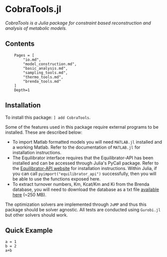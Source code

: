 # CobraTools.jl
*CobraTools is a Julia package for constraint based reconstruction and analysis of metabolic models.*

## Contents
```@contents
    Pages = [
        "io.md",
        "model_construction.md",
        "basic_analysis.md",
        "sampling_tools.md",
        "thermo_tools.md",
        "brenda_tools.md"
    ]
    Depth=1
```

## Installation

To install this package: `] add CobraTools`.

Some of the features used in this package require external programs to be installed. These are described below:

* To import Matlab formatted models you will need `MATLAB.jl` installed and a working Matlab. Refer to the documentation of `MATLAB.jl` for installation instructions.
* The Equilibrator interface requires that the Equilibrator-API has been installed and can be accessed through Julia's PyCall package. Refer to the [Equilibrator-API website](https://gitlab.com/equilibrator/equilibrator-api) for installation instructions. Within Julia, if you can call `pyimport("equilibrator_api")` successfully, then you will be able to use the functions exposed here.
* To extract turnover numbers, Km, Kcat/Km and Ki from the Brenda database, you will need to download the database as a txt file [available here](https://www.brenda-enzymes.org/download_brenda_without_registration.php) (~250 MB).

The optimization solvers are implemented through `JuMP` and thus this package should be solver agnostic. All tests are conducted using `Gurobi.jl` but other solvers should work. 

## Quick Example
```@example
a = 1
b = 2
a+b
```


